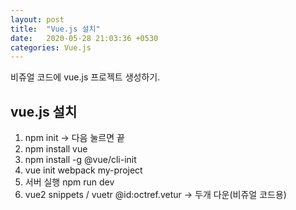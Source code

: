 ```yaml
---
layout: post
title:  "Vue.js 설치"
date:   2020-05-28 21:03:36 +0530
categories: Vue.js
---
```


비쥬얼 코드에 vue.js 프로젝트 생성하기.

vue.js 설치
---
  1. npm init -> 다음 눌르면 끝
  2. npm install vue
  3. npm install -g @vue/cli-init
  4. vue init webpack my-project
  5. 서버 실행 npm run dev
  6. vue2 snippets / vuetr @id:octref.vetur -> 두개 다운(비쥬얼 코드용)
  
[jekyll-docs]: https://jekyllrb.com/docs/home
[jekyll-gh]:   https://github.com/jekyll/jekyll
[jekyll-talk]: https://talk.jekyllrb.com/
